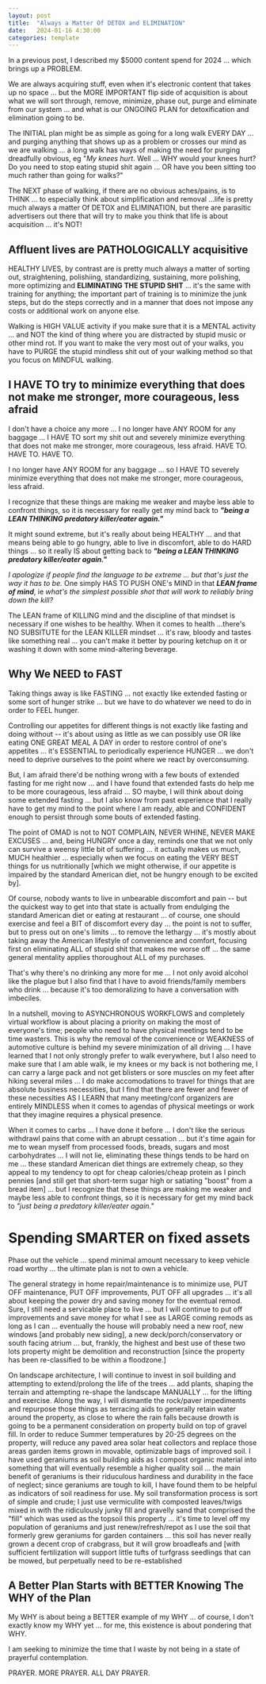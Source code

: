 ```yaml
---
layout: post
title:  "Always a Matter Of DETOX and ELIMINATION"
date:   2024-01-16 4:30:00
categories: template
---
```



In a previous post, I described my $5000 content spend for 2024 ... which brings up a PROBLEM.

We are always acquiring stuff, even when it's electronic content that takes up no space ... but the MORE IMPORTANT flip side of acquisition is about what we will sort through, remove, minimize, phase out, purge and eliminate from our system ... and what is our ONGOING PLAN for detoxification and elimination going to be.

The INITIAL plan might be as simple as going for a long walk EVERY DAY ... and purging anything that shows up as a problem or crosses our mind as we are walking ... a long walk has ways of making the need for purging dreadfully obvious, eg "*My knees hurt*. Well ... WHY would your knees hurt? Do you need to stop eating stupid shit again ... OR have you been sitting too much rather than going for walks?"  

The NEXT phase of walking, if there are no obvious aches/pains, is to THINK ... to especially think about simplification and removal ...life is pretty much always a matter Of DETOX and ELIMINATION, but there are parasitic advertisers out there that will try to make you think that life is about acquisition ... it's NOT!

## Affluent lives are PATHOLOGICALLY acquisitive

HEALTHY LIVES, by contrast are is pretty much always a matter of sorting out, straightening, polishiing, standardizing, sustaining, more polishing, more optimizing and **ELIMINATING THE STUPID SHIT** ... it's the same with training for anything; the important part of training is to minimize the junk steps, but do the steps correctly and in a manner that does not impose any costs or additional work on anyone else. 

Walking is HIGH VALUE activity if you make sure that it is a MENTAL activity ... and NOT the kind of thing where you are distracted by stupid music or other mind rot.  If you want to make the very most out of your walks, you have to PURGE the stupid mindless shit out of your walking method so that you focus on MINDFUL walking.


## I HAVE TO try to minimize everything that does not make me stronger, more courageous, less afraid

I don't have a choice any more ... I no longer have ANY ROOM for any baggage ... I HAVE TO sort my shit out and severely minimize everything that does not make me stronger, more courageous, less afraid.  HAVE TO. HAVE TO. HAVE TO.

I no longer have ANY ROOM for any baggage ... so I HAVE TO severely minimize everything that does not make me stronger, more courageous, less afraid.

I recognize that these things are making me weaker and maybe less able to confront things, so it is necessary for really get my mind back to ***"being a LEAN THINKING predatory killer/eater again."***  

It might sound extreme, but it's really about being HEALTHY ... and that means being able to go hungry, able to live in discomfort, able to do HARD things ... so it really IS about getting back to ***"being a LEAN THINKING predatory killer/eater again."***  

*I apologize if people find the language to be extreme ... but that's just the way it has to be.*  One simply HAS TO PUSH ONE's MIND in that ***LEAN frame of mind***, ie *what's the simplest possible shot that will work to reliably bring down the kill?*

The LEAN frame of KILLING mind and the discipline of that mindset is necessary if one wishes to be healthy. When it comes to health ...there's NO SUBSITUTE for the LEAN KILLER mindset ... it's raw, bloody and tastes like something real ... you can't make it better by pouring ketchup on it or washing it down with some mind-altering beverage. 

## Why We NEED to FAST

Taking things away is like FASTING ... not exactly like extended fasting or some sort of hunger strike ... but we have to do whatever we need to do in order to FEEL hunger.

Controlling our appetites for different things is not exactly like fasting and doing without -- it's about using as little as we can possibly use OR like eating ONE GREAT MEAL A DAY in order to restore control of one's appetites ... it's ESSENTIAL to periodically experience HUNGER ... we don't need to deprive ourselves to the point where we react by overconsuming.  

But, I am afraid there'd be nothing wrong with a few bouts of extended fasting for me right now ... and I have found that extended fasts do help me to be more courageous, less afraid ... SO maybe, I will think about doing some extended fasting ... but I also know from past experience that I really have to get my mind to the point where I am ready, able and CONFIDENT enough to persist through some bouts of extended fasting.

The point of OMAD is not to NOT COMPLAIN, NEVER WHINE, NEVER MAKE EXCUSES ... and, being HUNGRY once a day, reminds one that we not only can survive a weensy little bit of suffering ... it actually makes us much, MUCH healthier ... especially when we focus on eating the VERY BEST things for us nutritionally [which we might otherwise, if our appetite is impaired by the standard American diet, not be hungry enough to be excited by]. 

Of course, nobody wants to live in unbearable discomfort and pain -- but the quickest way to get into that state is actually from endulging the standard American diet or eating at restaurant ... of course, one should exercise and feel a BIT of discomfort every day ... the point is not to suffer, but to press out on one's limits ... to remove the lethargy ... it's mostly about taking away the American lifestyle of convenience and comfort, focusing first on eliminating ALL of stupid shit that makes me worse off ... the same general mentality applies thoroughout ALL of my purchases.

That's why there's no drinking any more for me ... I not only avoid alcohol like the plague but I also find that I have to avoid friends/family members who drink ... because it's too demoralizing to have a conversation with imbeciles.

In a nutshell, moving to ASYNCHRONOUS WORKFLOWS and completely virtual workflow is about placing a priority on making the most of everyone's time; people who need to have physical meetings tend to be time wasters. This is why the removal of the convenience or WEAKNESS of automotive culture is behind my severe minimization of all driving ... I have learned that I not only strongly prefer to walk everywhere, but I also need to make sure that I am able walk, ie my knees or my back is not bothering me, I can carry a large pack and not get blisters or sore muscles on my feet after hiking several miles ... I do make accomodations to travel for things that are absolute business necessities, but I find that there are fewer and fewer of these necessities AS I LEARN that many meeting/conf organizers are entirely MINDLESS when it comes to agendas of physical meetings or work that they imagine requires a physical presence. 

When it comes to carbs ... I have done it before ... I don't like the serious withdrawl pains that come with an abrupt cessation  ... but it's time again for me to wean myself from processed foods, breads, sugars and most carbohydrates ... I will not lie, eliminating these things tends to be hard on me ... these standard American diet things are extremely cheap, so they appeal to my tendency to opt for cheap calories/cheap protein as I pinch pennies [and still get that short-term sugar high or satiating "boost" from a bread item] ... but I recognize that these things are making me weaker and maybe less able to confront things, so it is necessary for get my mind back to *"just being a predatory killer/eater again."*

# Spending SMARTER on fixed assets

Phase out the vehicle ... spend minimal amount necessary to keep vehicle road worthy ... the ultimate plan is not to own a vehicle.

The general strategy in home repair/maintenance is to minimize use, PUT OFF maintenance, PUT OFF improvements, PUT OFF all upgrades ... it's all about keeping the power dry and saving money for the eventual remod.  Sure, I still need a servicable place to live ... but I will continue to put off improvements and save money for what I see as LARGE coming remods as long as I can ... eventually the house will probably need a new roof, new windows [and probably new siding], a new deck/porch/conservatory or south facing atrium ... but, frankly, the highest and best use of these two lots property might be demolition and reconstruction [since the property has been re-classified to be within a floodzone.]

On landscape architecture, I will continue to invest in soil building and attempting to extend/prolong the life of the trees ... add plants, shaping the terrain and attempting re-shape the landscape MANUALLY ... for the lifting and exercise.  Along the way, I will dismantle the rock/paver impediments and repurpose those things as terracing aids to generally retain water around the property, as close to where the rain falls because drowth is going to be a permanent consideration on property build on top of gravel fill. In order to reduce Summer temperatures by 20-25 degrees on the property, will reduce any paved area solar heat collectors and replace those areas garden items grown in movable, optimizable bags of improved soil.  I have used geraniums as soil building aids as I compost organic material into something that will eventually resemble a higher quality soil ... the main benefit of geraniums is their riduculous hardiness and durability in the face of neglect; since geraniums are tough to kill, I have found them to be helpful as indicators of soil readiness for use. My soil transformation process is sort of simple and crude; I just use vermiculite with composted leaves/twigs mixed in with the ridiculously junky fill and gravelly sand that comprised the "fill" which was used as the topsoil this property  ... it's time to level off my population of geraniums and just renew/refresh/repot as I use the soil that formerly grew geraniums for garden containers ... this soil has never really grown a decent crop of crabgrass, but it will grow broadleafs and [with sufficient fertilization will support little tufts of turfgrass seedlings that can be mowed, but perpetually need to be re-established

## A Better Plan Starts with BETTER Knowing The WHY of the Plan

My WHY is about being a BETTER example of my WHY ... of course, I don't exactly know my WHY yet ... for me, this existence is about pondering that WHY.

I am seeking to minimize the time that I waste by not being in a state of prayerful contemplation.

PRAYER. MORE PRAYER. ALL DAY PRAYER.